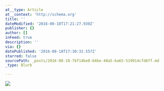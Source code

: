 ```yaml
---
at__type: Article
at__context: 'http://schema.org'
title: ''
dateModified: '2016-08-18T17:21:27.930Z'
publisher: {}
author: []
inFeed: true
description: ''
via: {}
datePublished: '2016-08-18T17:30:32.557Z'
starred: false
sourcePath: _posts/2016-08-18-7bf14be0-64be-40a5-ba65-519914cfd6ff.md
_type: Blurb

---
```

![](https://the-grid-user-content.s3-us-west-2.amazonaws.com/93e5f174-39e7-4c02-8daa-69695d778de0.jpg)